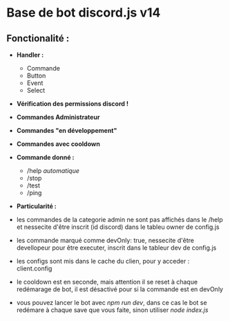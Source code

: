 # Base de bot discord.js v14

 ## Fonctionalité :
 - **Handler :** 
   - Commande
   - Button
   - Event
   - Select

 - **Vérification des permissions discord !**

 - **Commandes Administrateur**

 - **Commandes "en développement"**

 - **Commandes avec cooldown**

 - **Commande donné :**
   - /help *automatique*
   - /stop
   - /test
   - /ping

 - **Particularité :**
  - les commandes de la categorie admin ne sont pas affichés dans le /help et nessecite d'être inscrit (id discord) dans le tableu owner de config.js
  - les commande marqué comme devOnly: true, nessecite d'être devellopeur pour être executer, inscrit dans le tableur dev de config.js
  - les configs sont mis dans le cache du clien, pour y acceder : client.config
  - le cooldown est en seconde, mais attention il se reset à chaque redémarage de bot, il est désactivé pour si la commande est en devOnly
  - vous pouvez lancer le bot avec *npm run dev*, dans ce cas le bot se redémare à chaque save que vous faite, sinon utiliser *node index.js*
